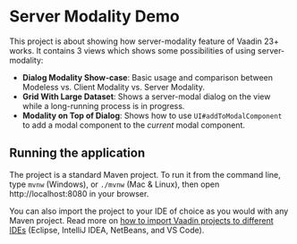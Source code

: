 # Server Modality Demo

This project is about showing how server-modality feature of Vaadin 23+ works. It contains 3 views which shows some 
possibilities of using server-modality:
* **Dialog Modality Show-case**: Basic usage and comparison between Modeless vs. Client Modality vs. Server Modality. 
* **Grid With Large Dataset**: Shows a server-modal dialog on the view while a long-running process is in progress.
* **Modality on Top of Dialog**: Shows how to use `UI#addToModalComponent` to add a modal component to the *current* 
modal component.


## Running the application

The project is a standard Maven project. To run it from the command line,
type `mvnw` (Windows), or `./mvnw` (Mac & Linux), then open
http://localhost:8080 in your browser.

You can also import the project to your IDE of choice as you would with any
Maven project. Read more on [how to import Vaadin projects to different 
IDEs](https://vaadin.com/docs/latest/flow/guide/step-by-step/importing) (Eclipse, IntelliJ IDEA, NetBeans, and VS Code).

